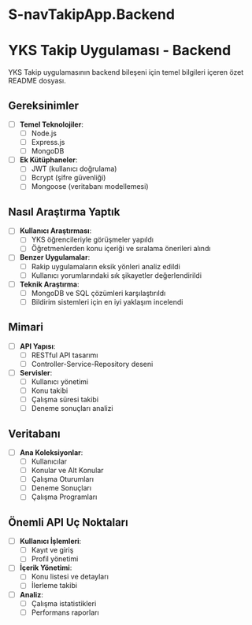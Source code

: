 # S-navTakipApp.Backend
# YKS Takip Uygulaması - Backend

YKS Takip uygulamasının backend bileşeni için temel bilgileri içeren özet README dosyası.

## Gereksinimler
- [ ] **Temel Teknolojiler**:
  - [ ] Node.js
  - [ ] Express.js
  - [ ] MongoDB

- [ ] **Ek Kütüphaneler**:
  - [ ] JWT (kullanıcı doğrulama)
  - [ ] Bcrypt (şifre güvenliği)
  - [ ] Mongoose (veritabanı modellemesi)

## Nasıl Araştırma Yaptık

- [ ] **Kullanıcı Araştırması**:
  - [ ] YKS öğrencileriyle görüşmeler yapıldı
  - [ ] Öğretmenlerden konu içeriği ve sıralama önerileri alındı

- [ ] **Benzer Uygulamalar**:
  - [ ] Rakip uygulamaların eksik yönleri analiz edildi
  - [ ] Kullanıcı yorumlarındaki sık şikayetler değerlendirildi

- [ ] **Teknik Araştırma**:
  - [ ] MongoDB ve SQL çözümleri karşılaştırıldı
  - [ ] Bildirim sistemleri için en iyi yaklaşım incelendi

## Mimari

- [ ] **API Yapısı**:
  - [ ] RESTful API tasarımı
  - [ ] Controller-Service-Repository deseni

- [ ] **Servisler**:
  - [ ] Kullanıcı yönetimi
  - [ ] Konu takibi
  - [ ] Çalışma süresi takibi
  - [ ] Deneme sonuçları analizi

## Veritabanı

- [ ] **Ana Koleksiyonlar**:
  - [ ] Kullanıcılar
  - [ ] Konular ve Alt Konular
  - [ ] Çalışma Oturumları
  - [ ] Deneme Sonuçları
  - [ ] Çalışma Programları

## Önemli API Uç Noktaları

- [ ] **Kullanıcı İşlemleri**:
  - [ ] Kayıt ve giriş
  - [ ] Profil yönetimi

- [ ] **İçerik Yönetimi**:
  - [ ] Konu listesi ve detayları
  - [ ] İlerleme takibi

- [ ] **Analiz**:
  - [ ] Çalışma istatistikleri
  - [ ] Performans raporları
